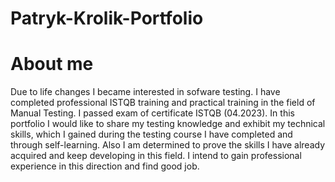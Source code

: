 # Patryk-Krolik-Portfolio

# About me
Due to life changes I became interested in sofware testing. I have completed professional ISTQB training and practical training in the field of Manual Testing. 
I passed exam of certificate ISTQB (04.2023).
In this portfolio I would like to share my testing knowledge and exhibit my technical skills, which I gained during the testing course
I have completed and through self-learning. Also I am determined to prove the skills I have already acquired and keep developing in this field.  I intend to gain professional experience in this direction and find good job.
